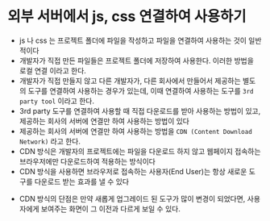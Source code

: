 # 외부 서버에서 js, css 연결하여 사용하기

- js 나 css 는 프로젝트 폴더에 파일을 작성하고 파일을 연결하여
  사용하는 것이 일반적이다
- 개발자가 직접 만든 파일들은 프로젝트 폴더에 저장하여 사용한다. 이러한 방법을 로컬 연결 이라고 한다.
- 개발자가 직접 만들지 않고 다른 개발자가, 다른 회사에서 만들어서 제공하는 별도의 도구를 연결하여 사용하는 경우가 있는데, 이때
  연결하여 사용하는 도구를 `3rd party tool` 이라고 한다.
- 3rd party 도구를 연결하여 사용할 때 직접 다운로드를 받아
  사용하는 방법이 있고, 제공하는 회사의 서버에 연결만 하여
  사용하는 방법이 있다
- 제공하는 회사의 서버에 연결만 하여 사용하는 방법을 `CDN (Content Download Network)` 라고 한다.
- CDN 방식은 개발자의 프로젝트에는 파일을 다운로드 하지 않고
  웹페이지 접속하는 브라우저에만 다운로드하여 적용하는 방식이다
- CDN 방식을 사용하면 브라우저로 접속하는 사용자(End User)는 항상 새로운 도구를 다운로드 받는 효과를 낼 수 있다

* CDN 방식의 단점은 만약 새롭게 업그레이드 된 도구가 많이 변경이 되었다면, 사용자에게 보여주는 화면이 그 이전과 다르게 보일 수 있다.
